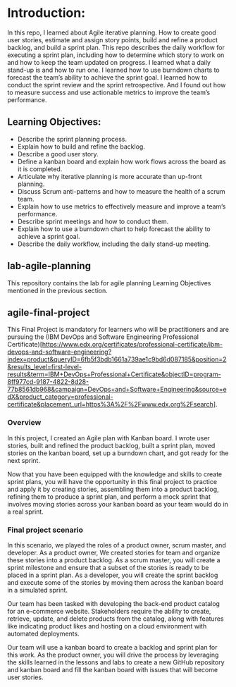 # Introduction:
In this repo, I learned about Agile iterative planning. How to create good user stories, estimate and assign story points, build and refine a product backlog, and build a sprint plan. 
This repo describes the daily workflow for executing a sprint plan, including how to determine which story to work on and how to keep the team updated on progress. I learned what a daily stand-up is and how to run one. I learned how to use burndown charts to forecast the team’s ability to achieve the sprint goal. I learned how to conduct the sprint review and the sprint retrospective. And I found out how to measure success and use actionable metrics to improve the team’s performance.

## Learning Objectives:
- Describe the sprint planning process.
- Explain how to build and refine the backlog.
- Describe a good user story.
- Define a kanban board and explain how work flows across the board as it is completed.
- Articulate why iterative planning is more accurate than up-front planning.
- Discuss Scrum anti-patterns and how to measure the health of a scrum team.
- Explain how to use metrics to effectively measure and improve a team’s performance.
- Describe sprint meetings and how to conduct them.
- Explain how to use a burndown chart to help forecast the ability to achieve a sprint goal.
- Describe the daily workflow, including the daily stand-up meeting.

## lab-agile-planning
This repository contains the lab for agile planning Learning Objectives mentioned in the previous section.

## agile-final-project
This Final Project is mandatory for learners who will be practitioners and are pursuing the (IBM DevOps and Software Engineering Professional Certificate)[https://www.edx.org/certificates/professional-certificate/ibm-devops-and-software-engineering?index=product&queryID=6fb5f3bdb1661a739ae1c9bd6d087185&position=2&results_level=first-level-results&term=IBM+DevOps+Professional+Certificate&objectID=program-8ff977cd-9187-4822-8d28-77b8561db968&campaign=DevOps+and+Software+Engineering&source=edX&product_category=professional-certificate&placement_url=https%3A%2F%2Fwww.edx.org%2Fsearch].

### Overview
In this project, I created an Agile plan with Kanban board. I wrote user stories, built and refined the product backlog, built a sprint plan, moved stories on the kanban board, set up a burndown chart, and got ready for the next sprint.

Now that you have been equipped with the knowledge and skills to create sprint plans, you will have the opportunity in this final project to practice and apply it by creating stories, assembling them into a product backlog, refining them to produce a sprint plan, and perform a mock sprint that involves moving stories across your kanban board as your team would do in a real sprint.

### Final project scenario
In this scenario, we played the roles of a product owner, scrum master, and developer. As a product owner, We created stories for team and organize these stories into a product backlog. As a scrum master, you will create a sprint milestone and ensure that a subset of the stories is ready to be placed in a sprint plan. As a developer, you will create the sprint backlog and execute some of the stories by moving them across the kanban board in a simulated sprint.

Our team has been tasked with developing the back-end product catalog for an e-commerce website. Stakeholders require the ability to create, retrieve, update, and delete products from the catalog, along with features like indicating product likes and hosting on a cloud environment with automated deployments.

Our team will use a kanban board to create a backlog and sprint plan for this work. As the product owner, you will drive the process by leveraging the skills learned in the lessons and labs to create a new GitHub repository and kanban board and fill the kanban board with issues that will become user stories.
